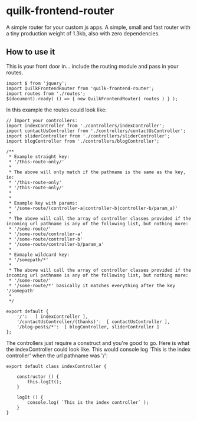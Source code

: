 # quilk-frontend-router 

A simple router for your custom js apps. A simple, small and fast router with a tiny production weight of 1.3kb, also with zero dependencies.


## How to use it

This is your front door in... include the routing module and pass in your routes.

```
import $ from 'jquery';
import QuilkFrontendRouter from 'quilk-frontend-router';
import routes from './routes';
$(document).ready( () => { new QuilkFrontendRouter( routes ) } );
```

In this example the routes could look like:
```
// Import your controllers:
import indexController from './controllers/indexController';
import contactUsController from './controllers/contactUsController';
import sliderController from './controllers/sliderController';
import blogController from './controllers/blogController';

/**
 * Example straight key:
 * '/this-route-only/'
 * 
 * The above will only match if the pathname is the same as the key, ie:
 * '/this-route-only'
 * '/this-route-only/'
 *
 *
 * Example key with params:
 * '/some-route/(controller-a|controller-b|controller-b/param_a)'
 *
 * The above will call the array of controller classes provided if the incoming url pathname is any of the following list, but nothing more:
 * '/some-route/'
 * '/some-route/controller-a'
 * '/some-route/controller-b'
 * '/some-route/controller-b/param_a'
 *
 * Exmaple wildcard key:
 * '/somepath/*'
 *
 * The above will call the array of controller classes provided if the incoming url pathname is any of the following list, but nothing more:
 * '/some-route/'
 * '/some-route/*' basically it matches everything after the key '/somepath'
 * 
 */
 
export default {
    '/':   [ indexController ],
    '/contactUsController/(thanks)':  [ contactUsController ],
    '/blog-posts/*':  [ blogController, sliderController ]
};
```

The controllers just require a construct and you're good to go. Here is what the indexController could look like. This would console log 'This is the index controller' when the url pathname was '/':
```
export default class indexController {

    constructor () {
        this.logIt();
    }
    
    logIt () {
        console.log( `This is the index controller` );
    }
}
```